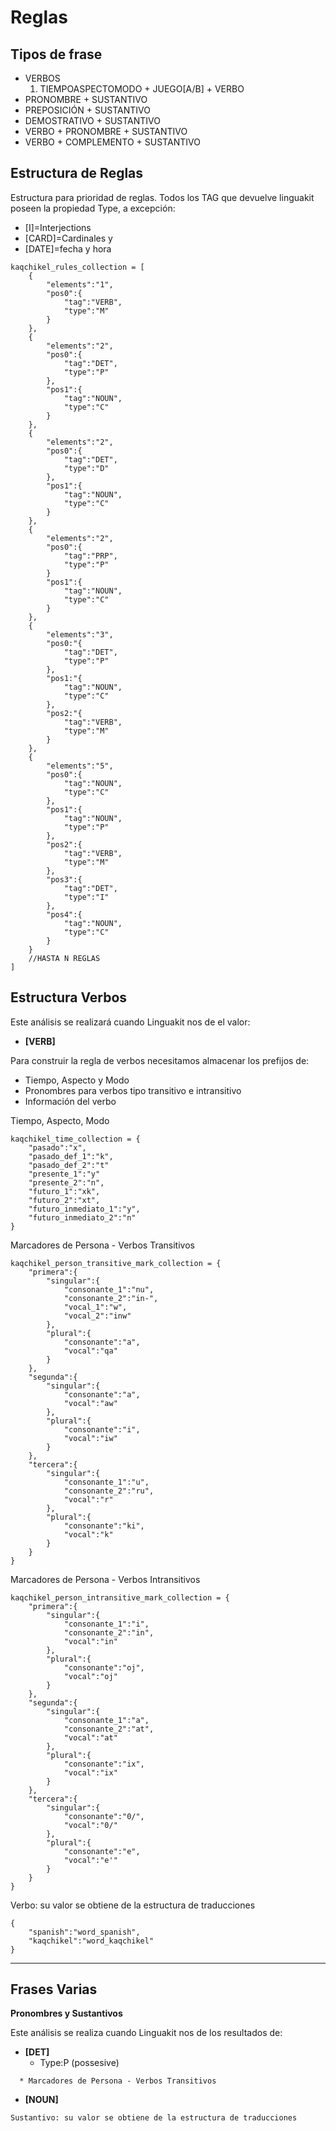 # Reglas

Tipos de frase
---

* VERBOS
   1. TIEMPOASPECTOMODO + JUEGO[A/B] + VERBO
* PRONOMBRE + SUSTANTIVO
* PREPOSICIÓN + SUSTANTIVO
* DEMOSTRATIVO + SUSTANTIVO
* VERBO + PRONOMBRE + SUSTANTIVO
* VERBO + COMPLEMENTO + SUSTANTIVO

**Estructura de Reglas**
---
Estructura para prioridad de reglas. Todos los TAG que devuelve linguakit poseen la propiedad Type, a excepción: 
* [I]=Interjections 
* [CARD]=Cardinales y
* [DATE]=fecha y hora
```
kaqchikel_rules_collection = [
    {
        "elements":"1",
        "pos0":{
            "tag":"VERB",
            "type":"M"
        }
    },
    {
        "elements":"2",
        "pos0":{
            "tag":"DET",
            "type":"P"            
        },
        "pos1":{
            "tag":"NOUN",
            "type":"C"
        }
    },
    {
        "elements":"2",
        "pos0":{
            "tag":"DET",
            "type":"D"
        }, 
        "pos1":{
            "tag":"NOUN",
            "type":"C"
        } 
    },
    {
        "elements":"2",
        "pos0":{
            "tag":"PRP",
            "type":"P"
        }
        "pos1":{
            "tag":"NOUN",
            "type":"C"
        }
    },
    {
        "elements":"3",
        "pos0:"{
            "tag":"DET",
            "type":"P"
        },
        "pos1:"{
            "tag":"NOUN",
            "type":"C"
        },
        "pos2:"{
            "tag":"VERB",
            "type":"M"
        }
    },
    {
        "elements":"5",
        "pos0":{
            "tag":"NOUN",
            "type":"C"
        },
        "pos1":{
            "tag":"NOUN",
            "type":"P"
        },
        "pos2":{
            "tag":"VERB",
            "type":"M"
        },
        "pos3":{
            "tag":"DET",
            "type":"I"
        },
        "pos4":{
            "tag":"NOUN",
            "type":"C"
        }
    }
    //HASTA N REGLAS
]
```

**Estructura Verbos**
---
Este análisis se realizará cuando Linguakit nos de el valor:
* **[VERB]**

Para construir la regla de verbos necesitamos almacenar los prefijos de:
* Tiempo, Aspecto y Modo
* Pronombres para verbos tipo transitivo e intransitivo 
* Información del verbo

Tiempo, Aspecto, Modo
```
kaqchikel_time_collection = {
    "pasado":"x",
    "pasado_def_1":"k",
    "pasado_def_2":"t"
    "presente_1":"y"
    "presente_2":"n",
    "futuro_1":"xk",
    "futuro_2":"xt",
    "futuro_inmediato_1":"y",
    "futuro_inmediato_2":"n"
}
```

Marcadores de Persona - Verbos Transitivos
```
kaqchikel_person_transitive_mark_collection = {
    "primera":{
        "singular":{
            "consonante_1":"nu",
            "consonante_2":"in-",
            "vocal_1":"w",
            "vocal_2":"inw"
        },
        "plural":{
            "consonante":"a",
            "vocal":"qa"
        }
    }, 
    "segunda":{
        "singular":{
            "consonante":"a",
            "vocal":"aw"
        },
        "plural":{
            "consonante":"i",
            "vocal":"iw"
        }
    },
    "tercera":{
        "singular":{
            "consonante_1":"u",
            "consonante_2":"ru",
            "vocal":"r"
        },
        "plural":{
            "consonante":"ki",
            "vocal":"k"
        }
    }
}
```
Marcadores de Persona - Verbos Intransitivos
```
kaqchikel_person_intransitive_mark_collection = {
    "primera":{
        "singular":{
            "consonante_1":"i",
            "consonante_2":"in",
            "vocal":"in"
        },
        "plural":{
            "consonante":"oj",
            "vocal":"oj"
        }
    },
    "segunda":{
        "singular":{
            "consonante_1":"a",
            "consonante_2":"at",
            "vocal":"at"
        },
        "plural":{
            "consonante":"ix",
            "vocal":"ix"
        }
    },
    "tercera":{
        "singular":{
            "consonante":"0/",
            "vocal":"0/"
        },
        "plural":{
            "consonante":"e",
            "vocal":"e'"
        }
    }
}
``` 
Verbo: su valor se obtiene de la estructura de traducciones
```
{
    "spanish":"word_spanish",
    "kaqchikel":"word_kaqchikel"
}
```

---
**Frases Varias**
---

**Pronombres y Sustantivos**

Este análisis se realiza cuando Linguakit nos de los resultados de:

* **[DET]**
  * Type:P (possesive)
```
  * Marcadores de Persona - Verbos Transitivos
```
* **[NOUN]**
```
Sustantivo: su valor se obtiene de la estructura de traducciones
```

